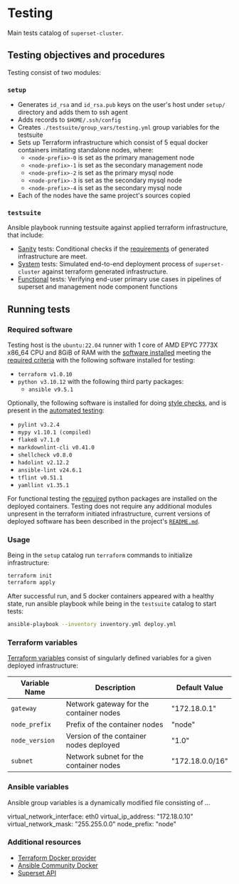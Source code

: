 # Testing

Main tests catalog of `superset-cluster`.

## Testing objectives and procedures

Testing consist of two modules:

### `setup`

* Generates `id_rsa` and `id_rsa.pub` keys on the user's host under `setup/` directory and adds them to ssh agent
* Adds records to `$HOME/.ssh/config`
* Creates `./testsuite/group_vars/testing.yml` group variables for the testsuite
* Sets up Terraform infrastructure which consist of 5 equal docker containers imitating standalone nodes, where:
  * `<node-prefix>-0` is set as the primary management node
  * `<node-prefix>-1` is set as the secondary management node
  * `<node-prefix>-2` is set as the primary mysql node
  * `<node-prefix>-3` is set as the secondary mysql node
  * `<node-prefix>-4` is set as the secondary mysql node
* Each of the nodes have the same project's sources copied

### `testsuite`

Ansible playbook running testsuite against applied terraform infrastructure, that include:
* [Sanity](testsuite/roles/testing/tasks/sanity.yml) tests: Conditional checks if the [requirements](../README.md#requirements) of generated infrastructure are meet.
* [System](testsuite/roles/testing/tasks/system.yml) tests: Simulated end-to-end deployment process of `superset-cluster` against terraform generated infrastructure.
* [Functional](testsuite/roles/testing/tasks/functional.yml) tests: Verifying end-user primary use cases in pipelines of superset and management node component functions

## Running tests

### Required software

Testing host is the `ubuntu:22.04` runner with 1 core of AMD EPYC 7773X x86_64 CPU and 8GiB of RAM with the [software installed](../README.md#installed-software) meeting the [required criteria](../README.md/#hosts-specification) with the following software installed for testing:

* `terraform v1.0.10`
* `python v3.10.12` with the following third party packages:
  * `ansible v9.5.1`

Optionally, the following software is installed for doing [style checks](../.github/workflows/style.yml), and is present in the [automated testing](https://github.com/szachovy/superset-cluster/actions):

* `pylint v3.2.4`
* `mypy v1.10.1 (compiled)`
* `flake8 v7.1.0`
* `markdownlint-cli v0.41.0`
* `shellcheck v0.8.0`
* `hadolint v2.12.2`
* `ansible-lint v24.6.1`
* `tflint v0.51.1`
* `yamllint v1.35.1`

For functional testing the [required](./testsuite/roles/testing/files/requirements.txt) python packages are installed on the deployed containers.
Testing does not require any additional modules unpresent in the terraform initiated infrastructure, current versions of deployed software has been described in the project's [`README.md`](../README.md/#installed-software).

### Usage

Being in the `setup` catalog run `terraform` commands to initialize infrastructure:

```bash
terraform init
terraform apply
```

After successful run, and 5 docker containers appeared with a healthy state, run ansible playbook while being in the `testsuite` catalog to start tests:

```bash
ansible-playbook --inventory inventory.yml deploy.yml
```

### Terraform variables

[Terraform variables](./setup/variables.tf) consist of singularly defined variables for a given deployed infrastructure:

| Variable Name   | Description                             | Default Value   |
|-----------------|-----------------------------------------|-----------------|
| `gateway`       | Network gateway for the container nodes | "172.18.0.1"    |
| `node_prefix`   | Prefix of the container nodes           | "node"          |
| `node_version`  | Version of the container nodes deployed | "1.0"           |
| `subnet`        | Network subnet for the container nodes  | "172.18.0.0/16" |

### Ansible variables

Ansible group variables is a dynamically modified file consisting of ...

virtual_network_interface: eth0
virtual_ip_address: "172.18.0.10"
virtual_network_mask: "255.255.0.0"
node_prefix: "node"

### Additional resources

* [Terraform Docker provider](https://registry.terraform.io/providers/kreuzwerker/docker/latest/docs)
* [Ansible Community Docker](https://docs.ansible.com/ansible/latest/collections/community/docker/index.html)
* [Superset API](https://superset.apache.org/docs/api/#api)
